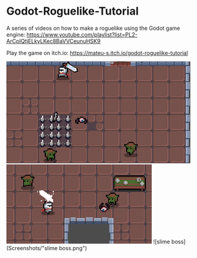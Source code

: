# Godot-Roguelike-Tutorial
A series of videos on how to make a roguelike using the Godot game engine: https://www.youtube.com/playlist?list=PL2-ArCpIQtjELkyLKec8BaVVCeunuHSK9

Play the game on itch.io: https://mateu-s.itch.io/godot-roguelike-tutorial

![Spikes](Screenshots/spikes.png)
![Charged attack](Screenshots/charged_attack.png)
![slime boss](Screenshots/"slime boss.png")
